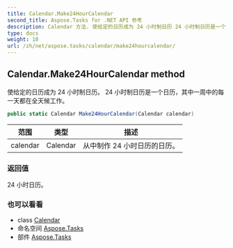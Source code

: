 ```yaml
---
title: Calendar.Make24HourCalendar
second_title: Aspose.Tasks for .NET API 参考
description: Calendar 方法. 使给定的日历成为 24 小时制日历 24 小时制日历是一个日历其中一周中的每一天都在全天候工作
type: docs
weight: 10
url: /zh/net/aspose.tasks/calendar/make24hourcalendar/
---
```

## Calendar.Make24HourCalendar method

使给定的日历成为 24 小时制日历。 24 小时制日历是一个日历，其中一周中的每一天都在全天候工作。

```csharp
public static Calendar Make24HourCalendar(Calendar calendar)
```

| 范围 | 类型 | 描述 |
| --- | --- | --- |
| calendar | Calendar | 从中制作 24 小时日历的日历。 |

### 返回值

24 小时日历。

### 也可以看看

* class [Calendar](../)
* 命名空间 [Aspose.Tasks](../../calendar/)
* 部件 [Aspose.Tasks](../../../)


